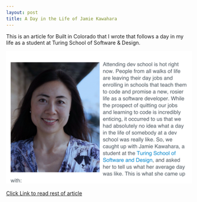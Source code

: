 ```yaml
---
layout: post
title: A Day in the Life of Jamie Kawahara
---
```


This is an article for Built in Colorado that I wrote that follows a day in my life as a student at Turing School of Software & Design.

[![Screenshot](./public/day.png)](http://www.builtincolorado.com/2015/07/29/dev-school-right-you-here-what-average-day-really-looks)

[Click Link to read rest of article](http://www.builtincolorado.com/2015/07/29/dev-school-right-you-here-what-average-day-really-looks)
